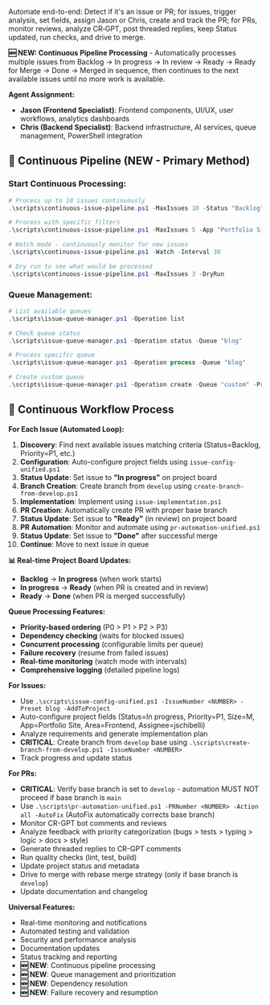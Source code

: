﻿Automate end-to-end: Detect if it's an issue or PR; for issues, trigger analysis, set fields, assign Jason or Chris, create and track the PR; for PRs, monitor reviews, analyze CR‑GPT, post threaded replies, keep Status updated, run checks, and drive to merge.

**🆕 NEW: Continuous Pipeline Processing** - Automatically processes multiple issues from Backlog → In progress → In review → Ready → Ready for Merge → Done → Merged in sequence, then continues to the next available issues until no more work is available.

**Agent Assignment:**
- **Jason (Frontend Specialist)**: Frontend components, UI/UX, user workflows, analytics dashboards
- **Chris (Backend Specialist)**: Backend infrastructure, AI services, queue management, PowerShell integration

## 🚀 **Continuous Pipeline (NEW - Primary Method)**

### **Start Continuous Processing:**
```powershell
# Process up to 10 issues continuously
.\scripts\continuous-issue-pipeline.ps1 -MaxIssues 10 -Status "Backlog" -Priority "P1"

# Process with specific filters
.\scripts\continuous-issue-pipeline.ps1 -MaxIssues 5 -App "Portfolio Site" -Area "Frontend"

# Watch mode - continuously monitor for new issues
.\scripts\continuous-issue-pipeline.ps1 -Watch -Interval 30

# Dry run to see what would be processed
.\scripts\continuous-issue-pipeline.ps1 -MaxIssues 3 -DryRun
```

### **Queue Management:**
```powershell
# List available queues
.\scripts\issue-queue-manager.ps1 -Operation list

# Check queue status
.\scripts\issue-queue-manager.ps1 -Operation status -Queue "blog"

# Process specific queue
.\scripts\issue-queue-manager.ps1 -Operation process -Queue "blog"

# Create custom queue
.\scripts\issue-queue-manager.ps1 -Operation create -Queue "custom" -Priority "P1" -App "Portfolio Site" -Area "Frontend" -MaxConcurrent 3
```

## 🔄 **Continuous Workflow Process**

**For Each Issue (Automated Loop):**
1. **Discovery**: Find next available issues matching criteria (Status=Backlog, Priority=P1, etc.)
2. **Configuration**: Auto-configure project fields using `issue-config-unified.ps1`
3. **Status Update**: Set issue to **"In progress"** on project board
4. **Branch Creation**: Create branch from `develop` using `create-branch-from-develop.ps1`
5. **Implementation**: Implement using `issue-implementation.ps1`
6. **PR Creation**: Automatically create PR with proper base branch
7. **Status Update**: Set issue to **"Ready"** (in review) on project board
8. **PR Automation**: Monitor and automate using `pr-automation-unified.ps1`
9. **Status Update**: Set issue to **"Done"** after successful merge
10. **Continue**: Move to next issue in queue

**📊 Real-time Project Board Updates:**
- **Backlog** → **In progress** (when work starts)
- **In progress** → **Ready** (when PR is created and in review)
- **Ready** → **Done** (when PR is merged successfully)

**Queue Processing Features:**
- **Priority-based ordering** (P0 > P1 > P2 > P3)
- **Dependency checking** (waits for blocked issues)
- **Concurrent processing** (configurable limits per queue)
- **Failure recovery** (resume from failed issues)
- **Real-time monitoring** (watch mode with intervals)
- **Comprehensive logging** (detailed pipeline logs)

**For Issues:**
- Use `.\scripts\issue-config-unified.ps1 -IssueNumber <NUMBER> -Preset blog -AddToProject`
- Auto-configure project fields (Status=In progress, Priority=P1, Size=M, App=Portfolio Site, Area=Frontend, Assignee=jschibelli)
- Analyze requirements and generate implementation plan
- **CRITICAL**: Create branch from `develop` base using `.\scripts\create-branch-from-develop.ps1 -IssueNumber <NUMBER>`
- Track progress and update status

**For PRs:**
- **CRITICAL**: Verify base branch is set to `develop` - automation MUST NOT proceed if base branch is `main`
- Use `.\scripts\pr-automation-unified.ps1 -PRNumber <NUMBER> -Action all -AutoFix` (AutoFix automatically corrects base branch)
- Monitor CR-GPT bot comments and reviews
- Analyze feedback with priority categorization (bugs > tests > typing > logic > docs > style)
- Generate threaded replies to CR-GPT comments
- Run quality checks (lint, test, build)
- Update project status and metadata
- Drive to merge with rebase merge strategy (only if base branch is `develop`)
- Update documentation and changelog

**Universal Features:**
- Real-time monitoring and notifications
- Automated testing and validation
- Security and performance analysis
- Documentation updates
- Status tracking and reporting
- **🆕 NEW**: Continuous pipeline processing
- **🆕 NEW**: Queue management and prioritization
- **🆕 NEW**: Dependency resolution
- **🆕 NEW**: Failure recovery and resumption
